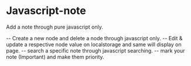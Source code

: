 # Javascript-note
Add a note through pure javascript only.

-- Create a new node and delete a node through javascript only.
-- Edit & update a respective node value on localstorage and same will display on page.
-- search a specific note through javascript searching.
-- mark your note (Important) and make them priority.
